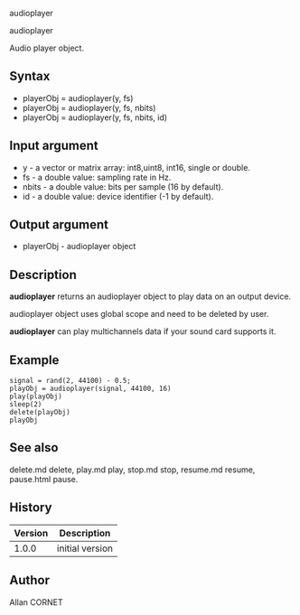 



audioplayer


audioplayer

Audio player object.

## Syntax

- playerObj = audioplayer(y, fs)
- playerObj = audioplayer(y, fs, nbits)
- playerObj = audioplayer(y, fs, nbits, id)

## Input argument

 - y - a vector or matrix array: int8,uint8, int16, single or double.
 - fs - a double value: sampling rate in Hz.
 - nbits - a double value: bits per sample (16 by default).
 - id - a double value: device identifier (-1 by default).

## Output argument

 - playerObj - audioplayer object

## Description


  <p><b>audioplayer</b> returns an audioplayer object to play data on an output device.</p>
  <p>audioplayer object uses global scope and need to be deleted by user.</p>
  <p><b>audioplayer</b> can play multichannels data if your sound card supports it.</p>


## Example

```Nelson
signal = rand(2, 44100) - 0.5;
playObj = audioplayer(signal, 44100, 16)
play(playObj)
sleep(2)
delete(playObj)
playObj
```

## See also

delete.md delete, play.md play, stop.md stop, resume.md resume, pause.html pause.
## History

|Version|Description|
|------|------|
|1.0.0|initial version|


## Author

Allan CORNET



